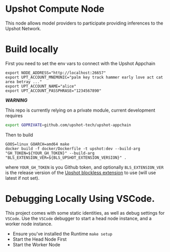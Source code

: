 # Upshot Compute Node

This node allows model providers to participate providing inferences to the Upshot Network.

# Build locally

First you need to set the env vars to connect with the Upshot Appchain
```
export NODE_ADDRESS="http://localhost:26657"
export UPT_ACCOUNT_MNEMONIC="palm key track hammer early love act cat area betray ..."
export UPT_ACCOUNT_NAME="alice"
export UPT_ACCOUNT_PASSPHRASE="1234567890"
```

***WARNING***

This repo is currently relying on a private module, current development requires

```bash
export GOPRIVATE=github.com/upshot-tech/upshot-appchain
```

Then to build

```
GOOS=linux GOARCH=amd64 make
docker build -f docker/Dockerfile -t upshot:dev --build-arg "GH_TOKEN=${YOUR_GH_TOKEN}" --build-arg "BLS_EXTENSION_VER=${BLS_UPSHOT_EXTENSION_VERSION}" . 
```

where `YOUR_GH_TOKEN` is you Github token, and optionally `BLS_EXTENSION_VER` is the release version of the [Upshot blockless extension](https://github.com/upshot-tech/upshot-blockless-extension) to use (will use latest if not set).

# Debugging Locally Using VSCode.

This project comes with some static identities, as well as debug settings for `VSCode`. Use the `VSCode` debugger to start a head node instance, and a worker node instance.

* Ensure you've installed the Runtime `make setup`
* Start the Head Node First
* Start the Worker Node
